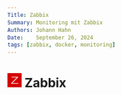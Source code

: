 ```yaml
---
Title: Zabbix
Summary: Monitoring mit Zabbix
Authors: Johann Hahn
Date:    September 26, 2024
tags: [zabbix, docker, monitoring]
---
```


# <img src="../../../assets/logos/zabbix.png" width="32" height="32" /> Zabbix
